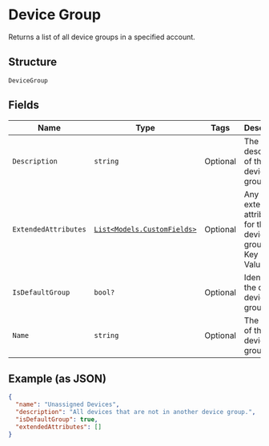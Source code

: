 
# Device Group

Returns a list of all device groups in a specified account.

## Structure

`DeviceGroup`

## Fields

| Name | Type | Tags | Description |
|  --- | --- | --- | --- |
| `Description` | `string` | Optional | The description of the device group. |
| `ExtendedAttributes` | [`List<Models.CustomFields>`](../../doc/models/custom-fields.md) | Optional | Any extended attributes for the device group, as Key and Value pairs. |
| `IsDefaultGroup` | `bool?` | Optional | Identifies the default device group. |
| `Name` | `string` | Optional | The name of the device group. |

## Example (as JSON)

```json
{
  "name": "Unassigned Devices",
  "description": "All devices that are not in another device group.",
  "isDefaultGroup": true,
  "extendedAttributes": []
}
```

